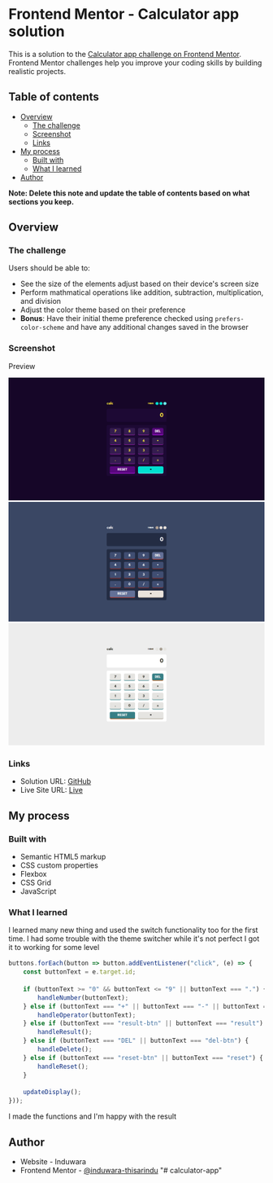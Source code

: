 # Frontend Mentor - Calculator app solution

This is a solution to the [Calculator app challenge on Frontend Mentor](https://www.frontendmentor.io/challenges/calculator-app-9lteq5N29). Frontend Mentor challenges help you improve your coding skills by building realistic projects. 

## Table of contents

- [Overview](#overview)
  - [The challenge](#the-challenge)
  - [Screenshot](#screenshot)
  - [Links](#links)
- [My process](#my-process)
  - [Built with](#built-with)
  - [What I learned](#what-i-learned)
- [Author](#author)

**Note: Delete this note and update the table of contents based on what sections you keep.**

## Overview

### The challenge

Users should be able to:

- See the size of the elements adjust based on their device's screen size
- Perform mathmatical operations like addition, subtraction, multiplication, and division
- Adjust the color theme based on their preference
- **Bonus**: Have their initial theme preference checked using `prefers-color-scheme` and have any additional changes saved in the browser

### Screenshot

Preview

![](./preview/theme.png)
![](./preview/theme1.png)
![](./preview/theme2.png)

### Links

- Solution URL: [GitHub](https://your-solution-url.com)
- Live Site URL: [Live](https://your-live-site-url.com)

## My process

### Built with

- Semantic HTML5 markup
- CSS custom properties
- Flexbox
- CSS Grid
- JavaScript

### What I learned
I learned many new thing and used the switch functionality too for the first time. I had some trouble with the theme switcher while it's not perfect I got it to working for some level


```js
buttons.forEach(button => button.addEventListener("click", (e) => {
    const buttonText = e.target.id;

    if (buttonText >= "0" && buttonText <= "9" || buttonText === ".") {
        handleNumber(buttonText);
    } else if (buttonText === "+" || buttonText === "-" || buttonText === "/" || buttonText === "x") {
        handleOperator(buttonText);
    } else if (buttonText === "result-btn" || buttonText === "result") {
        handleResult();
    } else if (buttonText === "DEL" || buttonText === "del-btn") {
        handleDelete();
    } else if (buttonText === "reset-btn" || buttonText === "reset") {
        handleReset();
    }

    updateDisplay();
}));
```

I made the functions and I'm happy with the result

## Author

- Website - Induwara
- Frontend Mentor - [@induwara-thisarindu](https://www.frontendmentor.io/profile/induwara-thisarindu)
"# calculator-app" 
